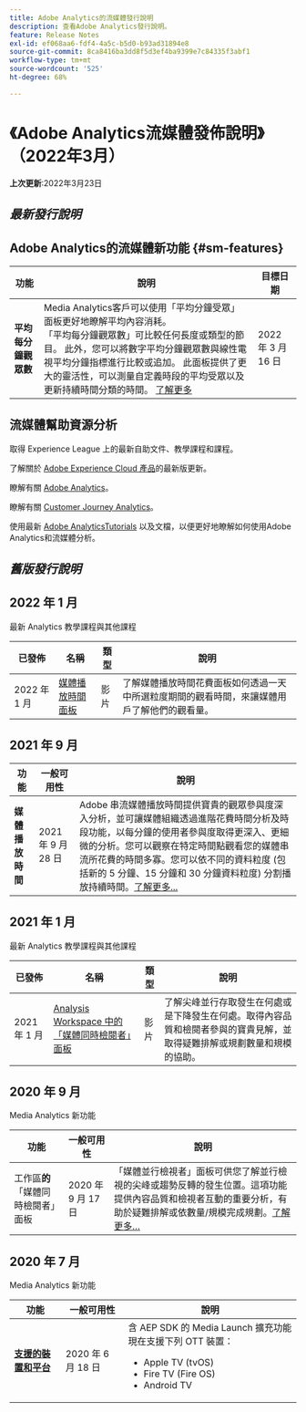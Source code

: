 ```yaml
---
title: Adobe Analytics的流媒體發行說明
description: 查看Adobe Analytics發行說明。
feature: Release Notes
exl-id: ef068aa6-fdf4-4a5c-b5d0-b93ad31894e8
source-git-commit: 8ca8416ba3dd8f5d3ef4ba9399e7c84335f3abf1
workflow-type: tm+mt
source-wordcount: '525'
ht-degree: 68%

---
```


# 《Adobe Analytics流媒體發佈說明》（2022年3月）

**上次更新**:2022年3月23日

## *最新發行說明*

## Adobe Analytics的流媒體新功能  {#sm-features}

| 功能 | 說明 | 目標日期 |
| ----------- | ---------- | ------- |
| **平均每分鐘觀眾數** | Media Analytics客戶可以使用「平均分鐘受眾」面板更好地瞭解平均內容消耗。 <br>「平均每分鐘觀眾數」可比較任何長度或類型的節目。 此外，您可以將數字平均分鐘觀眾數與線性電視平均分鐘指標進行比較或追加。 此面板提供了更大的靈活性，可以測量自定義時段的平均受眾以及更新持續時間分類的時間。  [了解更多](https://experienceleague.adobe.com/docs/media-analytics/using/media-reports/average-minute-audience.html?lang=en) | 2022 年 3 月 16 日 |

## 流媒體幫助資源分析

取得 Experience League 上的最新自助文件、教學課程和課程。

了解關於 [Adobe Experience Cloud 產品](https://business.adobe.com/products/adobe-experience-cloud-products.html)的最新版更新。

瞭解有關 [Adobe Analytics](https://experienceleague.adobe.com/docs/analytics/release-notes/latest.html?lang=zh-Hant)。

瞭解有關 [Customer Journey Analytics](https://experienceleague.adobe.com/docs/analytics-platform/using/releases/latest.html?lang=zh-Hant)。

使用最新 [Adobe AnalyticsTutorials](https://experienceleague.adobe.com/docs/analytics-learn/tutorials/overview.html?lang=en) 以及文檔，以便更好地瞭解如何使用Adobe Analytics和流媒體分析。

## *舊版發行說明*

## 2022 年 1 月

最新 Analytics 教學課程與其他課程

| 已發佈 | 名稱 | 類型 | 說明 |
| ----------- | ---------- | ---------- | --------- |
| 2022 年 1 月 | [媒體播放時間面板](https://experienceleague.adobe.com/docs/analytics-learn/tutorials/media-analytics/measuring-media-analytics/media-playback-time-spent-panel.html?lang=en) | 影片 | 了解媒體播放時間花費面板如何透過一天中所選粒度期間的觀看時間，來讓媒體用戶了解他們的觀看量。 |

## 2021 年 9 月

| 功能 | 一般可用性 | 說明 |
| ----------- | ---------- | -------------- |
| **媒體播放時間** | 2021 年 9 月 28 日 | Adobe 串流媒體播放時間提供寶貴的觀眾參與度深入分析，並可讓媒體組織透過進階花費時間分析及時段功能，以每分鐘的使用者參與度取得更深入、更細微的分析。您可以觀察在特定時間點觀看您的媒體串流所花費的時間多寡。您可以依不同的資料粒度 (包括新的 5 分鐘、15 分鐘和 30 分鐘資料粒度) 分割播放持續時間。[了解更多...](/help/media-reports/media-workspace-panels/media-playback-time-spent.md) |

## 2021 年 1 月

最新 Analytics 教學課程與其他課程

| 已發佈 | 名稱 | 類型 | 說明 |
| ----------- | ---------- | ---------- | --------- |
| 2021 年 1 月 | [Analysis Workspace 中的「媒體同時檢閱者」面板](https://experienceleague.adobe.com/docs/analytics-learn/tutorials/analysis-workspace/using-panels/media-concurrent-viewers-panel-in-analysis-workspace.html?lang=zh-Hant#analysis-workspace) | 影片 | 了解尖峰並行存取發生在何處或是下降發生在何處。取得內容品質和檢閱者參與的寶貴見解，並取得疑難排解或規劃數量和規模的協助。 |


## 2020 年 9 月

Media Analytics 新功能

| 功能 | 一般可用性 | 說明 |
| -------- | -------------------- | ----------- |
| 工作區&#x200B;**的**「媒體同時檢閱者」面板 | 2020 年 9 月 17 日 | 「媒體並行檢視者」面板可供您了解並行檢視的尖峰或趨勢反轉的發生位置。這項功能提供內容品質和檢視者互動的重要分析，有助於疑難排解或依數量/規模完成規劃。[了解更多…](/help/media-reports/media-workspace-panels/media-concurrent-viewers.md) |


## 2020 年 7 月

Media Analytics 新功能

| 功能 | 一般可用性 | 說明 |
| -------- | -------------------- | ----------- |
| [**支援的裝置和平台**](https://experienceleague.adobe.com/docs/media-analytics/using/supported-devices.html?lang=en) | 2020 年 6 月 18 日 | 含 AEP SDK 的 Media Launch 擴充功能現在支援下列 OTT 裝置： <div><ul><li>Apple TV (tvOS)</li><li>Fire TV (Fire OS)</li><li>Android TV</li></ul></div> |



<!-- ## Important notices for [!DNL Analytics] administrators

**Updated on March 3, 2022**

| Notice | Date Added or Updated  | Description |
| ----------- | ---------- | ---------- |
| description | date | description |
| description | date | description |
| description | date | description |
| description | date | description | -->
